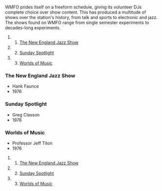 WMFO prides itself on a freeform schedule, giving its volunteer DJs complete choice over show content. This has produced a multitude of shows over the station's history, from talk and sports to electronic and jazz. The shows found on WMFO range from single semester experiments to decades-long experiments.

1.  1. [The New England Jazz Show](https://wiki.wmfo.org/About_WMFO/Station_History/Former_Shows#The_New_England_Jazz_Show)
2.  2. [Sunday Spotlight](https://wiki.wmfo.org/About_WMFO/Station_History/Former_Shows#Sunday_Spotlight)
3.  3. [Worlds of Music](https://wiki.wmfo.org/About_WMFO/Station_History/Former_Shows#Worlds_of_Music)

### The New England Jazz Show

-   Hank Faunce
-   1976

### Sunday Spotlight

-   Greg Classon
-   1976

### Worlds of Music

-   Professor Jeff Titon
-   1976

1.  1. [The New England Jazz Show](#The_New_England_Jazz_Show)
2.  2. [Sunday Spotlight](#Sunday_Spotlight)
3.  3. [Worlds of Music](#Worlds_of_Music)

